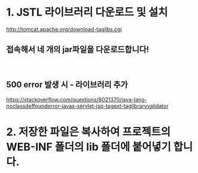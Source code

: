 <h1>1. JSTL 라이브러리 다운로드 및 설치</h1>
<a href="http://tomcat.apache.org/download-taglibs.cgi">http://tomcat.apache.org/download-taglibs.cgi</a>
<h2>접속해서 네 개의 jar파일을 다운로드합니다!</h2>
<br>
<h2>500 error 발생 시 - 라이브러리 추가</h2>
<a href="https://stackoverflow.com/questions/8021370/java-lang-noclassdeffounderror-javax-servlet-jsp-tagext-taglibraryvalidator">https://stackoverflow.com/questions/8021370/java-lang-noclassdeffounderror-javax-servlet-jsp-tagext-taglibraryvalidator</a>

<br>
<h1>2. 저장한 파일은 복사하여 프로젝트의 WEB-INF 폴더의 lib 폴더에 붙어녛기 합니다.</h1>
